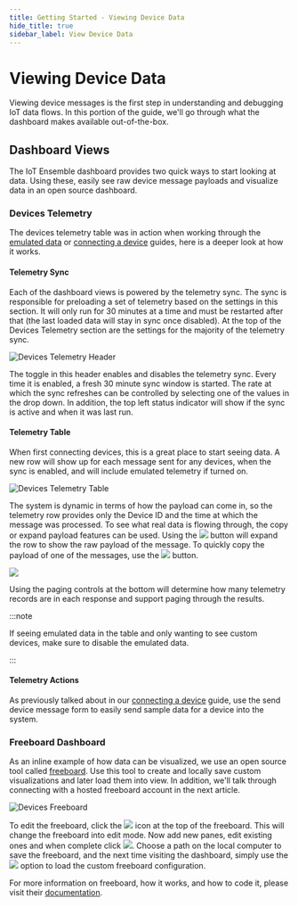 ```yaml
---
title: Getting Started - Viewing Device Data
hide_title: true
sidebar_label: View Device Data
---
```


# Viewing Device Data

Viewing device messages is the first step in understanding and debugging IoT data flows.  In this portion of the guide, we'll go through what the dashboard makes available out-of-the-box.

## Dashboard Views

The IoT Ensemble dashboard provides two quick ways to start looking at data.  Using these, easily see raw device message payloads and visualize data in an open source dashboard.

### Devices Telemetry

The devices telemetry table was in action when working through the [emulated data](../getting-started/emulated-data) or [connecting a device](../getting-started/connecting-first-device) guides, here is a deeper look at how it works.  

#### Telemetry Sync

Each of the dashboard views is powered by the telemetry sync.  The sync is responsible for preloading a set of telemetry based on the settings in this section.  It will only run for 30 minutes at a time and must be restarted after that (the last loaded data will stay in sync once disabled).  At the top of the Devices Telemetry section are the settings for the majority of the telemetry sync.  

![Devices Telemetry Header](/img/screenshots/dashboard-devices-telemetry-header.png)

The toggle in this header enables and disables the telemetry sync.  Every time it is enabled, a fresh 30 minute sync window is started. The rate at which the sync refreshes can be controlled by selecting one of the values in the drop down.  In addition, the top left status indicator will show if the sync is active and when it was last run.

#### Telemetry Table

When first connecting devices, this is a great place to start seeing data.  A new row will show up for each message sent for any devices, when the sync is enabled, and will include emulated telemetry if turned on.

![Devices Telemetry Table](/img/screenshots/dashboard-devices-telemetry-table.png)

The system is dynamic in terms of how the payload can come in, so the telemetry row provides only the Device ID and the time at which the message was processed.  To see what real data is flowing through, the copy or expand payload features can be used.  Using the <img src="/img/screenshots/icon-expand.png" class="text-image" /> button will expand the row to show the raw payload of the message.  To quickly copy the payload of one of the messages, use the <img src="/img/screenshots/icon-copy.png" class="text-image" /> button.

<img src="/img/screenshots/dashboard-devices-telemetry-table-payload.png" />

Using the paging controls at the bottom will determine how many telemetry records are in each response and support paging through the results.

:::note

If seeing emulated data in the table and only wanting to see custom devices, make sure to disable the emulated data.

:::

#### Telemetry Actions

As previously talked about in our [connecting a device](../getting-started/connecting-first-device#send-via-dashboard) guide, use the send device message form to easily send sample data for a device into the system.

### Freeboard Dashboard

As an inline example of how data can be visualized, we use an open source tool called [freeboard](http://freeboard.io/).  Use this tool to create and locally save custom visualizations and later load them into view.  In addition, we'll talk through connecting with a hosted freeboard account in the next article.

![Devices Freeboard](/img/screenshots/dashboard-devices-freeboard.png)

To edit the freeboard, click the <img src="/img/screenshots/dashboard-devices-freeboard-settings.png" class="text-image" /> icon at the top of the freeboard.  This will change the freeboard into edit mode.  Now add new panes, edit existing ones and when complete click <img src="/img/screenshots/dashboard-devices-freeboard-save.png" class="text-image" />.  Choose a path on the local computer to save the freeboard, and the next time visiting the dashboard, simply use the <img src="/img/screenshots/dashboard-devices-freeboard-load.png" class="text-image" /> option to load the custom freeboard configuration.

For more information on freeboard, how it works, and how to code it, please visit their [documentation](https://github.com/Freeboard/freeboard).

<!-- ### Observations 

### Sensor Metadata -->
